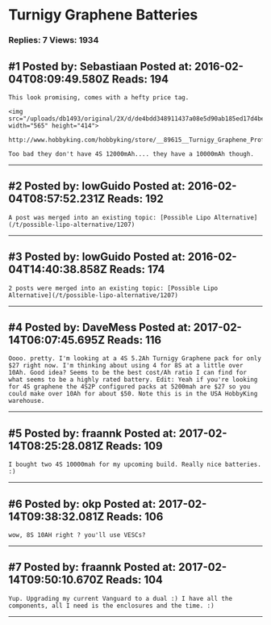 # Turnigy Graphene Batteries

### Replies: 7 Views: 1934

## \#1 Posted by: Sebastiaan Posted at: 2016-02-04T08:09:49.580Z Reads: 194

```
This look promising, comes with a hefty price tag.

<img src="/uploads/db1493/original/2X/d/de4bdd348911437a08e5d90ab185ed17d4bed65d.jpg" width="565" height="414">

http://www.hobbyking.com/hobbyking/store/__89615__Turnigy_Graphene_Professional_12000mAh_6S_15C_LiPo_Pack_w_5_5mm_Bullet_Connector.html

Too bad they don't have 4S 12000mAh.... they have a 10000mAh though.
```

---
## \#2 Posted by: lowGuido Posted at: 2016-02-04T08:57:52.231Z Reads: 192

```
A post was merged into an existing topic: [Possible Lipo Alternative](/t/possible-lipo-alternative/1207)
```

---
## \#3 Posted by: lowGuido Posted at: 2016-02-04T14:40:38.858Z Reads: 174

```
2 posts were merged into an existing topic: [Possible Lipo Alternative](/t/possible-lipo-alternative/1207)
```

---
## \#4 Posted by: DaveMess Posted at: 2017-02-14T06:07:45.695Z Reads: 116

```
Oooo. pretty. I'm looking at a 4S 5.2Ah Turnigy Graphene pack for only $27 right now. I'm thinking about using 4 for 8S at a little over 10Ah. Good idea? Seems to be the best cost/Ah ratio I can find for what seems to be a highly rated battery. Edit: Yeah if you're looking for 4S graphene the 4S2P configured packs at 5200mah are $27 so you could make over 10Ah for about $50. Note this is in the USA HobbyKing warehouse.
```

---
## \#5 Posted by: fraannk Posted at: 2017-02-14T08:25:28.081Z Reads: 109

```
I bought two 4S 10000mah for my upcoming build. Really nice batteries. :)
```

---
## \#6 Posted by: okp Posted at: 2017-02-14T09:38:32.081Z Reads: 106

```
wow, 8S 10AH right ? you'll use VESCs?
```

---
## \#7 Posted by: fraannk Posted at: 2017-02-14T09:50:10.670Z Reads: 104

```
Yup. Upgrading my current Vanguard to a dual :) I have all the components, all I need is the enclosures and the time. :)
```

---
